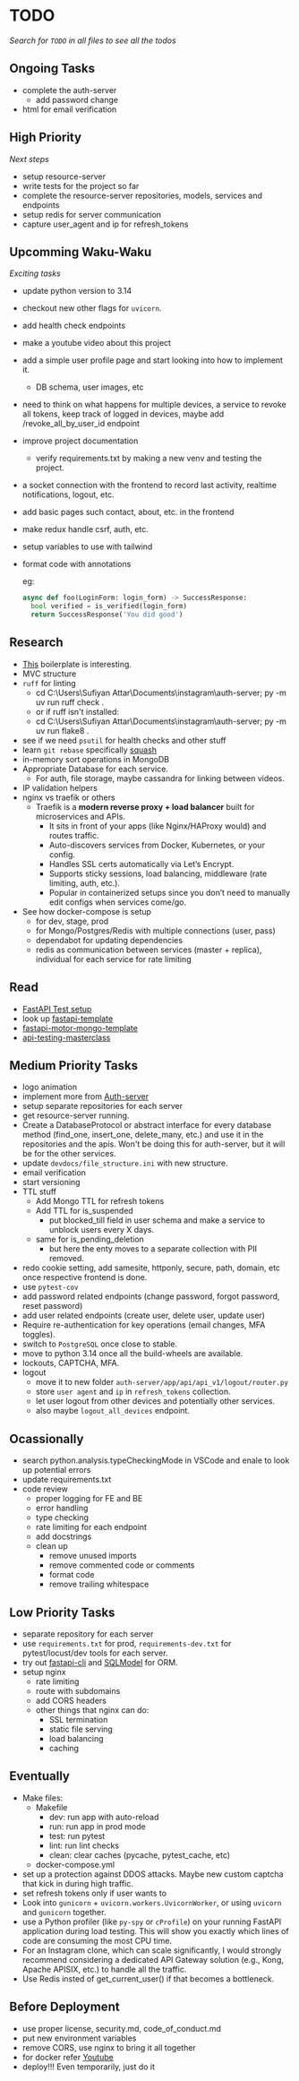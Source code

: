 # TODO

_Search for `TODO` in all files to see all the todos_

## Ongoing Tasks

- complete the auth-server
  - add password change
- html for email verification

## High Priority

_Next steps_

- setup resource-server
- write tests for the project so far
- complete the resource-server repositories, models, services and endpoints
- setup redis for server communication
- capture user_agent and ip for refresh_tokens

## Upcomming **Waku-Waku**

_Exciting tasks_

- update python version to 3.14
- checkout new other flags for `uvicorn`.
- add health check endpoints
- make a youtube video about this project
- add a simple user profile page and start looking into how to implement it.
  - DB schema, user images, etc
- need to think on what happens for multiple devices, a service to revoke all tokens, keep track of logged in devices, maybe add /revoke_all_by_user_id endpoint
- improve project documentation
  - verify requirements.txt by making a new venv and testing the project.
- a socket connection with the frontend to record last activity, realtime notifications, logout, etc.
- add basic pages such contact, about, etc. in the frontend
- make redux handle csrf, auth, etc.
- setup variables to use with tailwind
- format code with annotations

  eg:

  ```py
  async def foo(LoginForm: login_form) -> SuccessResponse:
    bool verified = is_verified(login_form)
    return SuccessResponse('You did good')
  ```

## Research

- [This](https://github.com/benavlabs/FastAPI-boilerplate) boilerplate is interesting.
- MVC structure
- `ruff` for linting
  - cd C:\Users\Sufiyan Attar\Documents\instagram\auth-server; py -m uv run ruff check .
  - or if ruff isn't installed:
  - cd C:\Users\Sufiyan Attar\Documents\instagram\auth-server; py -m uv run flake8 .
- see if we need `psutil` for health checks and other stuff
- learn `git rebase` specifically [squash](https://www.youtube.com/watch?v=gXCkYkLQ3To)
- in-memory sort operations in MongoDB
- Appropriate Database for each service.
  - For auth, file storage, maybe cassandra for linking between videos.
- IP validation helpers
- nginx vs traefik or others
  - Traefik is a **modern reverse proxy + load balancer** built for microservices and APIs.
    - It sits in front of your apps (like Nginx/HAProxy would) and routes traffic.
    - Auto-discovers services from Docker, Kubernetes, or your config.
    - Handles SSL certs automatically via Let’s Encrypt.
    - Supports sticky sessions, load balancing, middleware (rate limiting, auth, etc.).
    - Popular in containerized setups since you don’t need to manually edit configs when services come/go.
- See how docker-compose is setup
  - for dev, stage, prod
  - for Mongo/Postgres/Redis with multiple connections (user, pass)
  - dependabot for updating dependencies
  - redis as communication between services (master + replica), individual for each service for rate limiting

## Read

- [FastAPI Test setup](https://testdriven.io/blog/fastapi-crud/)
- look up [fastapi-template](https://github.com/fastapi/full-stack-fastapi-template)
- [fastapi-motor-mongo-template](https://github.com/alexk1919/fastapi-motor-mongo-template)
- [api-testing-masterclass](https://github.com/Pytest-with-Eric/api-testing-masterclass)

## Medium Priority Tasks

- logo animation
- implement more from [Auth-server](https://github.com/hellmakima/instagram/blob/main/auth-server/app/api/structure.md)
- setup separate repositories for each server
- get resource-server running.
- Create a DatabaseProtocol or abstract interface for every database method (find_one, insert_one, delete_many, etc.) and use it in the repositories and the apis. Won't be doing this for auth-server, but it will be for the other services.
- update `devdocs/file_structure.ini` with new structure.
- email verification
- start versioning
- TTL stuff
  - Add Mongo TTL for refresh tokens
  - Add TTL for is_suspended
    - put blocked_till field in user schema and make a service to unblock users every X days.
  - same for is_pending_deletion
    - but here the enty moves to a separate collection with PII removed.
- redo cookie setting, add samesite, httponly, secure, path, domain, etc once respective frontend is done.
- use `pytest-cov`
- add password related endpoints (change password, forgot password, reset password)
- add user related endpoints (create user, delete user, update user)
- Require re-authentication for key operations (email changes, MFA toggles).
- switch to `PostgreSQL` once close to stable.
- move to python 3.14 once all the build-wheels are available.
- lockouts, CAPTCHA, MFA.
- logout
  - move it to new folder `auth-server/app/api/api_v1/logout/router.py`
  - store `user agent` and `ip` in `refresh_tokens` collection.
  - let user logout from other devices and potentially other services.
  - also maybe `logout_all_devices` endpoint.

## Ocassionally

- search python.analysis.typeCheckingMode in VSCode and enale to look up potential errors
- update requirements.txt
- code review
  - proper logging for FE and BE
  - error handling
  - type checking
  - rate limiting for each endpoint
  - add docstrings
  - clean up
    - remove unused imports
    - remove commented code or comments
    - format code
    - remove trailing whitespace

## Low Priority Tasks

- separate repository for each server
- use `requirements.txt` for prod, `requirements-dev.txt` for pytest/locust/dev tools for each server.
- try out [fastapi-cli](https://github.com/fastapi/fastapi-cli) and [SQLModel](https://github.com/fastapi/sqlmodel) for ORM.
- setup nginx
  - rate limiting
  - route with subdomains
  - add CORS headers
  - other things that nginx can do:
    - SSL termination
    - static file serving
    - load balancing
    - caching

## Eventually

- Make files:
  - Makefile
    - dev: run app with auto-reload
    - run: run app in prod mode
    - test: run pytest
    - lint: run lint checks
    - clean: clear caches (pycache, pytest_cache, etc)
  - docker-compose.yml
- set up a protection against DDOS attacks. Maybe new custom captcha that kick in during high traffic.
- set refresh tokens only if user wants to
- Look into `gunicorn` + `uvicorn.workers.UvicornWorker`, or using `uvicorn` and `gunicorn` together.
- use a Python profiler (like `py-spy` or `cProfile`) on your running FastAPI application during load testing. This will show you exactly which lines of code are consuming the most CPU time.
- For an Instagram clone, which can scale significantly, I would strongly recommend considering a dedicated API Gateway solution (e.g., Kong, Apache APISIX, etc.) to handle all the traffic.
- Use Redis insted of get_current_user() if that becomes a bottleneck.

## Before Deployment

- use proper license, security.md, code_of_conduct.md
- put new environment variables
- remove CORS, use nginx to bring it all together
- for docker refer [Youtube](https://www.youtube.com/watch?v=DQdB7wFEygo)
- deploy!!! Even temporarily, just do it
